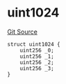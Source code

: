 # uint1024
[Git Source](https://github.com/thrackle-io/uint1024/blob/a6be4431c693a4eff9b6260f711b4c0df3882d4b/src/UintTypes.sol)


```solidity
struct uint1024 {
    uint256 _0;
    uint256 _1;
    uint256 _2;
    uint256 _3;
}
```

